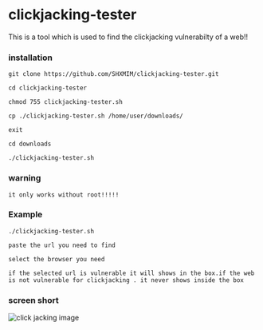 # clickjacking-tester

This is a tool which is used to find the clickjacking vulnerabilty of a web!!

### installation

```
git clone https://github.com/SHXMIM/clickjacking-tester.git
```
```
cd clickjacking-tester
```
```
chmod 755 clickjacking-tester.sh
```
```
cp ./clickjacking-tester.sh /home/user/downloads/
```
```
exit
```
```
cd downloads
```
```
./clickjacking-tester.sh
``` 
### warning
```
it only works without root!!!!!
```
### Example

```
./clickjacking-tester.sh

paste the url you need to find

select the browser you need

if the selected url is vulnerable it will shows in the box.if the web is not vulnerable for clickjacking . it never shows inside the box
```

### screen short
![click jacking image](https://portswigger.net/web-security/images/clickjacking-infographic.svg)
